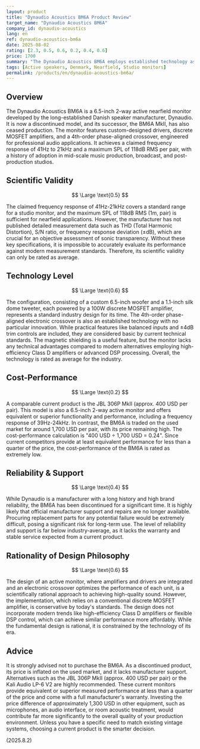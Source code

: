 ```yaml
---
layout: product
title: "Dynaudio Acoustics BM6A Product Review"
target_name: "Dynaudio Acoustics BM6A"
company_id: dynaudio-acoustics
lang: en
ref: dynaudio-acoustics-bm6a
date: 2025-08-02
rating: [2.3, 0.5, 0.6, 0.2, 0.4, 0.6]
price: 1700
summary: "The Dynaudio Acoustics BM6A employs established technology as a 6.5-inch 2-way active nearfield monitor, but its high price on the used market, despite being discontinued, places it at a significant cost-performance disadvantage against current competing products that offer equivalent functionality at a fraction of the price."
tags: [Active speakers, Denmark, Nearfield, Studio monitors]
permalink: /products/en/dynaudio-acoustics-bm6a/
---
```

## Overview

The Dynaudio Acoustics BM6A is a 6.5-inch 2-way active nearfield monitor developed by the long-established Danish speaker manufacturer, Dynaudio. It is now a discontinued model, and its successor, the BM6A MkII, has also ceased production. The monitor features custom-designed drivers, discrete MOSFET amplifiers, and a 4th-order phase-aligned crossover, engineered for professional audio applications. It achieves a claimed frequency response of 41Hz to 21kHz and a maximum SPL of 118dB RMS per pair, with a history of adoption in mid-scale music production, broadcast, and post-production studios.

## Scientific Validity

$$ \Large \text{0.5} $$

The claimed frequency response of 41Hz-21kHz covers a standard range for a studio monitor, and the maximum SPL of 118dB RMS (1m, pair) is sufficient for nearfield applications. However, the manufacturer has not published detailed measurement data such as THD (Total Harmonic Distortion), S/N ratio, or frequency response deviation (±dB), which are crucial for an objective assessment of sonic transparency. Without these key specifications, it is impossible to accurately evaluate its performance against modern measurement standards. Therefore, its scientific validity can only be rated as average.

## Technology Level

$$ \Large \text{0.6} $$

The configuration, consisting of a custom 6.5-inch woofer and a 1.1-inch silk dome tweeter, each powered by a 100W discrete MOSFET amplifier, represents a standard industry design for its time. The 4th-order phase-aligned electronic crossover is also an established technology with no particular innovation. While practical features like balanced inputs and ±4dB trim controls are included, they are considered basic by current technical standards. The magnetic shielding is a useful feature, but the monitor lacks any technical advantages compared to modern alternatives employing high-efficiency Class D amplifiers or advanced DSP processing. Overall, the technology is rated as average for the industry.

## Cost-Performance

$$ \Large \text{0.2} $$

A comparable current product is the JBL 306P MkII (approx. 400 USD per pair). This model is also a 6.5-inch 2-way active monitor and offers equivalent or superior functionality and performance, including a frequency response of 39Hz-24kHz. In contrast, the BM6A is traded on the used market for around 1,700 USD per pair, with its price remaining high. The cost-performance calculation is "400 USD ÷ 1,700 USD = 0.24". Since current competitors provide at least equivalent performance for less than a quarter of the price, the cost-performance of the BM6A is rated as extremely low.

## Reliability & Support

$$ \Large \text{0.4} $$

While Dynaudio is a manufacturer with a long history and high brand reliability, the BM6A has been discontinued for a significant time. It is highly likely that official manufacturer support and repairs are no longer available. Procuring replacement parts for any potential failure would be extremely difficult, posing a significant risk for long-term use. The level of reliability and support is far below industry-average, as it lacks the warranty and stable service expected from a current product.

## Rationality of Design Philosophy

$$ \Large \text{0.6} $$

The design of an active monitor, where amplifiers and drivers are integrated and an electronic crossover optimizes the performance of each unit, is a scientifically rational approach to achieving high-quality sound. However, the implementation, which relies on a conventional discrete MOSFET amplifier, is conservative by today's standards. The design does not incorporate modern trends like high-efficiency Class D amplifiers or flexible DSP control, which can achieve similar performance more affordably. While the fundamental design is rational, it is constrained by the technology of its era.

## Advice

It is strongly advised not to purchase the BM6A. As a discontinued product, its price is inflated on the used market, and it lacks manufacturer support. Alternatives such as the JBL 306P MkII (approx. 400 USD per pair) or the Kali Audio LP-6 V2 are highly recommended. These current monitors provide equivalent or superior measured performance at less than a quarter of the price and come with a full manufacturer's warranty. Investing the price difference of approximately 1,300 USD in other equipment, such as microphones, an audio interface, or room acoustic treatment, would contribute far more significantly to the overall quality of your production environment. Unless you have a specific need to match existing vintage systems, choosing a current product is the smarter decision.

(2025.8.2)
